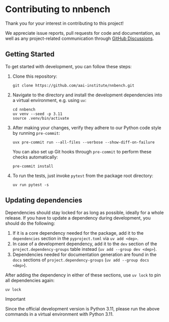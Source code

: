 # Contributing to nnbench

Thank you for your interest in contributing to this project!

We appreciate issue reports, pull requests for code and documentation,
as well as any project-related communication through [GitHub Discussions](https://github.com/aai-institute/nnbench/discussions).

## Getting Started

To get started with development, you can follow these steps:

1. Clone this repository:

    ```shell
    git clone https://github.com/aai-institute/nnbench.git
    ```

2. Navigate to the directory and install the development dependencies into a virtual environment, e.g. using `uv`:

    ```shell
    cd nnbench
    uv venv --seed -p 3.11
    source .venv/bin/activate
    ```

3. After making your changes, verify they adhere to our Python code style by running `pre-commit`:
    
    ```shell
    uvx pre-commit run --all-files --verbose --show-diff-on-failure
    ```

    You can also set up Git hooks through `pre-commit` to perform these checks automatically:
    
    ```shell
    pre-commit install
    ```

4. To run the tests, just invoke `pytest` from the package root directory:
    ```shell
    uv run pytest -s
    ```

## Updating dependencies

Dependencies should stay locked for as long as possible, ideally for a whole release.
If you have to update a dependency during development, you should do the following:

1. If it is a core dependency needed for the package, add it to the `dependencies` section in the `pyproject.toml` via `uv add <dep>`.
2. In case of a development dependency, add it to the `dev` section of the `project.dependency-groups` table instead (`uv add --group dev <dep>`).
3. Dependencies needed for documentation generation are found in the `docs` sections of `project.dependency-groups` (`uv add --group docs <dep>`).

After adding the dependency in either of these sections, use `uv lock` to pin all dependencies again:

```shell
uv lock
```

> [!IMPORTANT]
> Since the official development version is Python 3.11, please run the above commands in a virtual environment with Python 3.11.

